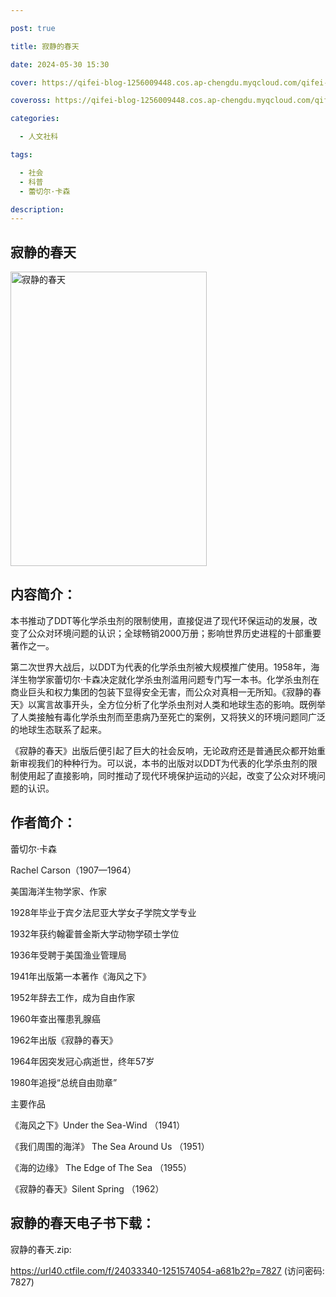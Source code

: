 ```yaml
---

post: true

title: 寂静的春天

date: 2024-05-30 15:30

cover: https://qifei-blog-1256009448.cos.ap-chengdu.myqcloud.com/qifei-blog/s33622857.jpg

coveross: https://qifei-blog-1256009448.cos.ap-chengdu.myqcloud.com/qifei-blog/s33622857.jpg

categories:

  - 人文社科

tags:

  - 社会
  - 科普
  - 蕾切尔·卡森

description:
---
```


## 寂静的春天

<img alt="寂静的春天" class="aligncenter loading" data-was-processed="true" decoding="async" fetchpriority="high" height="471" src="https://qifei-blog-1256009448.cos.ap-chengdu.myqcloud.com/qifei-blog/s33622857.jpg" style="cursor: zoom-in;" width="314"/>

## 内容简介：

本书推动了DDT等化学杀虫剂的限制使用，直接促进了现代环保运动的发展，改变了公众对环境问题的认识；全球畅销2000万册；影响世界历史进程的十部重要著作之一。

第二次世界大战后，以DDT为代表的化学杀虫剂被大规模推广使用。1958年，海洋生物学家蕾切尔·卡森决定就化学杀虫剂滥用问题专门写一本书。化学杀虫剂在商业巨头和权力集团的包装下显得安全无害，而公众对真相一无所知。《寂静的春天》以寓言故事开头，全方位分析了化学杀虫剂对人类和地球生态的影响。既例举了人类接触有毒化学杀虫剂而至患病乃至死亡的案例，又将狭义的环境问题同广泛的地球生态联系了起来。

《寂静的春天》出版后便引起了巨大的社会反响，无论政府还是普通民众都开始重新审视我们的种种行为。可以说，本书的出版对以DDT为代表的化学杀虫剂的限制使用起了直接影响，同时推动了现代环境保护运动的兴起，改变了公众对环境问题的认识。

## 作者简介：

蕾切尔·卡森

Rachel Carson（1907—1964）

美国海洋生物学家、作家

1928年毕业于宾夕法尼亚大学女子学院文学专业

1932年获约翰霍普金斯大学动物学硕士学位

1936年受聘于美国渔业管理局

1941年出版第一本著作《海风之下》

1952年辞去工作，成为自由作家

1960年查出罹患乳腺癌

1962年出版《寂静的春天》

1964年因突发冠心病逝世，终年57岁

1980年追授“总统自由勋章”

主要作品

《海风之下》Under the Sea-Wind （1941）

《我们周围的海洋》 The Sea Around Us （1951）

《海的边缘》 The Edge of The Sea （1955）

《寂静的春天》Silent Spring （1962）

## 寂静的春天电子书下载：

寂静的春天.zip: 

https://url40.ctfile.com/f/24033340-1251574054-a681b2?p=7827 (访问密码: 7827)
